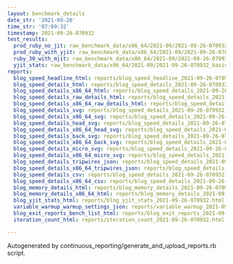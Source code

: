 ```yaml
---
layout: benchmark_details
date_str: '2021-09-26'
time_str: '07:09:32'
timestamp: 2021-09-26-070932
test_results:
  prod_ruby_no_jit: raw_benchmark_data/x86_64/2021-09/2021-09-26-070932_basic_benchmark_prod_ruby_no_jit.json
  prod_ruby_with_yjit: raw_benchmark_data/x86_64/2021-09/2021-09-26-070932_basic_benchmark_prod_ruby_with_yjit.json
  ruby_30_with_mjit: raw_benchmark_data/x86_64/2021-09/2021-09-26-070932_basic_benchmark_ruby_30_with_mjit.json
  yjit_stats: raw_benchmark_data/x86_64/2021-09/2021-09-26-070932_basic_benchmark_yjit_stats.json
reports:
  blog_speed_headline_html: reports/blog_speed_headline_2021-09-26-070932.html
  blog_speed_details_html: reports/blog_speed_details_2021-09-26-070932.html
  blog_speed_details_x86_64_html: reports/blog_speed_details_2021-09-26-070932.x86_64.html
  blog_speed_details_raw_details_html: reports/blog_speed_details_2021-09-26-070932.raw_details.html
  blog_speed_details_x86_64_raw_details_html: reports/blog_speed_details_2021-09-26-070932.x86_64.raw_details.html
  blog_speed_details_svg: reports/blog_speed_details_2021-09-26-070932.svg
  blog_speed_details_x86_64_svg: reports/blog_speed_details_2021-09-26-070932.x86_64.svg
  blog_speed_details_head_svg: reports/blog_speed_details_2021-09-26-070932.head.svg
  blog_speed_details_x86_64_head_svg: reports/blog_speed_details_2021-09-26-070932.x86_64.head.svg
  blog_speed_details_back_svg: reports/blog_speed_details_2021-09-26-070932.back.svg
  blog_speed_details_x86_64_back_svg: reports/blog_speed_details_2021-09-26-070932.x86_64.back.svg
  blog_speed_details_micro_svg: reports/blog_speed_details_2021-09-26-070932.micro.svg
  blog_speed_details_x86_64_micro_svg: reports/blog_speed_details_2021-09-26-070932.x86_64.micro.svg
  blog_speed_details_tripwires_json: reports/blog_speed_details_2021-09-26-070932.tripwires.json
  blog_speed_details_x86_64_tripwires_json: reports/blog_speed_details_2021-09-26-070932.x86_64.tripwires.json
  blog_speed_details_csv: reports/blog_speed_details_2021-09-26-070932.csv
  blog_speed_details_x86_64_csv: reports/blog_speed_details_2021-09-26-070932.x86_64.csv
  blog_memory_details_html: reports/blog_memory_details_2021-09-26-070932.html
  blog_memory_details_x86_64_html: reports/blog_memory_details_2021-09-26-070932.x86_64.html
  blog_yjit_stats_html: reports/blog_yjit_stats_2021-09-26-070932.html
  variable_warmup_warmup_settings_json: reports/variable_warmup_2021-09-26-070932.warmup_settings.json
  blog_exit_reports_bench_list_html: reports/blog_exit_reports_2021-09-26-070932.bench_list.html
  iteration_count_html: reports/iteration_count_2021-09-26-070932.html

---
```

Autogenerated by continuous_reporting/generate_and_upload_reports.rb script.
